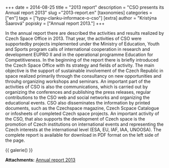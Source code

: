 +++
date = 2014-08-25
title = "2013 report"
description = "CSO presents its Annual report 2013"
slug ="2013-report.en"
[taxonomies]
categories = ["en"]
tags = ["typy-clanku-informace-o-cso"]
[extra]
author = "Kristýna Šaarová"
popisky = ["Annual report 2013."]
+++

In the annual report there are described the activities and results realized by Czech Space Office in 2013. That year, the activities of CSO were supportedby projects implemented under the Ministry of Education, Youth and Sports program calls of international cooperation in research and development EUPRO II and in the operational programme Education for Competitiveness. In the beginning of the report there is briefly introduced the Czech Space Office with its strategy and fields of activity. The main objective is the support of sustainable involvement of the Czech Republic in space realized primarily through the consultancy on new opportunities and throuhg organizing workshops and seminars. An important part of the activities of CSO is also the communications, which is carried out by organizing the conferences and publishing the press releases, regular contributions to the CSO web and social networks and organizing the educational events. CSO also disseminates the information by printed documents, such as the Czechspace magazine, Czech Scpace Catalogue or infosheets of completed Czech space projects. An important activity of the CSO, that also supports the development of Czech space is the promotion of Czech institutions on international events and representing the Czech interests at the international level (ESA, EU, IAF, IAA, UNOOSA). The complete report is available for download in PDF format on the left side of the page.

{{ galerie() }}

**Attachments:**
[Annual report 2013]

[Annual report 2013]: annual_report_2013_1.pdf
